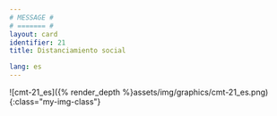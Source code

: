 ```yaml
---
# MESSAGE #
# ======= #
layout: card
identifier: 21
title: Distanciamiento social

lang: es
---
```


![cmt-21_es]({% render_depth %}assets/img/graphics/cmt-21_es.png){:class="my-img-class"}
